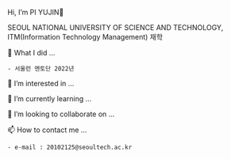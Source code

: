 Hi, I’m PI YUJIN👋

SEOUL NATIONAL UNIVERSITY OF SCIENCE AND TECHNOLOGY, ITM(Information Technology Management) 재학

📔 What I did ...
    
    - 서울런 멘토단 2022년 

👀 I’m interested in ...



🌱 I’m currently learning ...

💞️ I’m looking to collaborate on ...

📫 How to contact me ...

    - e-mail : 20102125@seoultech.ac.kr

<!---
PIYUJIN/PIYUJIN is a ✨ special ✨ repository because its `README.md` (this file) appears on your GitHub profile.
You can click the Preview link to take a look at your changes.
--->
